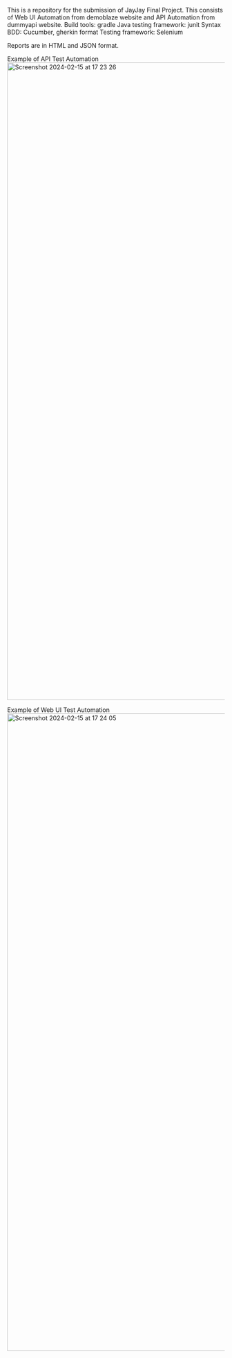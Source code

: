 This is a repository for the submission of JayJay Final Project.
This consists of Web UI Automation from demoblaze website and API Automation from dummyapi website.
Build tools: gradle
Java testing framework: junit
Syntax BDD: Cucumber, gherkin format
Testing framework: Selenium

Reports are in HTML and JSON format.

Example of API Test Automation
<img width="1473" alt="Screenshot 2024-02-15 at 17 23 26" src="https://github.com/titawigna/JayJayFinalProject/assets/89175246/232b3fd4-0b7c-4dec-820f-9462fb09c9d9">


Example of Web UI Test Automation
<img width="1473" alt="Screenshot 2024-02-15 at 17 24 05" src="https://github.com/titawigna/JayJayFinalProject/assets/89175246/22a55a23-6f40-4edc-8bae-6904d42f24eb">

